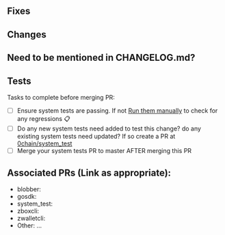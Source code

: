 ## Fixes

## Changes

## Need to be mentioned in CHANGELOG.md?

## Tests
Tasks to complete before merging PR:
- [ ]  Ensure system tests are passing. If not [Run them manually](https://github.com/0chain/0chain/actions/workflows/system_tests.yml) to check for any regressions :clipboard:
- [ ]  Do any new system tests need added to test this change? do any existing system tests need updated? If so create a PR at [0chain/system_test](https://github.com/0chain/system_test)
- [ ]  Merge your system tests PR to master AFTER merging this PR

## Associated PRs (Link as appropriate):
- blobber:
- gosdk:
- system_test:
- zboxcli:
- zwalletcli:
- Other: ...
